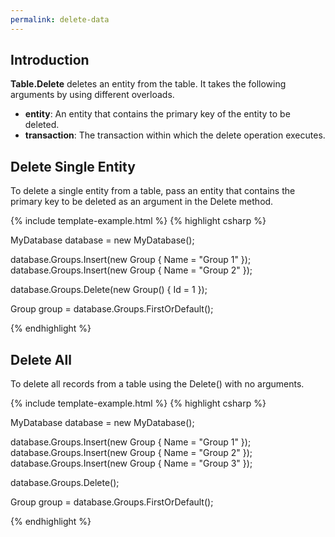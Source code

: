 ```yaml
---
permalink: delete-data
---
```


## Introduction

**Table.Delete** deletes an entity from the table. It takes the following arguments by using different overloads.

 - **entity**: An entity that contains the primary key of the entity to be deleted.
 - **transaction**: The transaction within which the delete operation executes.

## Delete Single Entity

To delete a single entity from a table, pass an entity that contains the primary key to be deleted as an argument in the Delete method.

{% include template-example.html %} 
{% highlight csharp %}

MyDatabase database = new MyDatabase();

database.Groups.Insert(new Group { Name = "Group 1" });
database.Groups.Insert(new Group { Name = "Group 2" });

database.Groups.Delete(new Group() { Id = 1 });

Group group = database.Groups.FirstOrDefault();

{% endhighlight %}

## Delete All

To delete all records from a table using the Delete() with no arguments.

{% include template-example.html %} 
{% highlight csharp %}

MyDatabase database = new MyDatabase();

database.Groups.Insert(new Group { Name = "Group 1" });
database.Groups.Insert(new Group { Name = "Group 2" });
database.Groups.Insert(new Group { Name = "Group 3" });

database.Groups.Delete();

Group group = database.Groups.FirstOrDefault();

{% endhighlight %}

